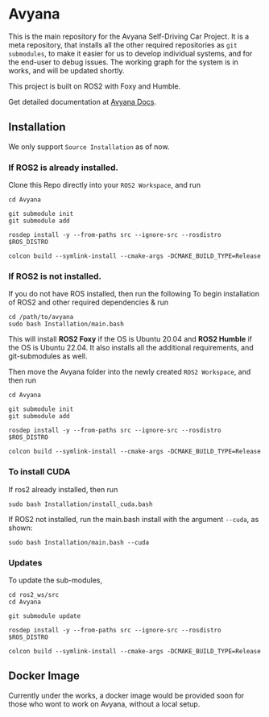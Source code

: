 # Avyana

This is the main repository for the Avyana Self-Driving Car Project. It is a meta repository, that installs all the other required repositories as `git submodules`, to make it easier for us to develop individual systems, and for the end-user to debug issues. The working graph for the system is in works, and will be updated shortly. 

This project is built on ROS2 with Foxy and Humble.

Get detailed documentation at [Avyana Docs](https://docs.avyana.tech/).

## Installation

We only support `Source Installation` as of now. 

### If ROS2 is already installed.

Clone this Repo directly into your `ROS2 Workspace`, and run

```
cd Avyana 

git submodule init
git submodule add

rosdep install -y --from-paths src --ignore-src --rosdistro $ROS_DISTRO

colcon build --symlink-install --cmake-args -DCMAKE_BUILD_TYPE=Release
```
### If ROS2 is not installed.

If you do not have ROS installed, then run the following
To begin installation of ROS2 and other required dependencies & run

``` 
cd /path/to/avyana
sudo bash Installation/main.bash
```

This will install **ROS2 Foxy** if the OS is Ubuntu 20.04 and **ROS2 Humble** if the OS is Ubuntu 22.04. It also installs all the additional requirements, and git-submodules as well. 

Then move the Avyana folder into the newly created `ROS2 Workspace`, and then run 

```
cd Avyana 

git submodule init
git submodule add

rosdep install -y --from-paths src --ignore-src --rosdistro $ROS_DISTRO

colcon build --symlink-install --cmake-args -DCMAKE_BUILD_TYPE=Release
```

### To install CUDA 

If ros2 already installed, then run
```
sudo bash Installation/install_cuda.bash
```

If ROS2 not installed, run the main.bash install with the argument `--cuda`, as shown:

```
sudo bash Installation/main.bash --cuda
```



### Updates

To update the sub-modules,

```
cd ros2_ws/src
cd Avyana

git submodule update

rosdep install -y --from-paths src --ignore-src --rosdistro $ROS_DISTRO

colcon build --symlink-install --cmake-args -DCMAKE_BUILD_TYPE=Release
```

## Docker Image

Currently under the works, a docker image would be provided soon for those who wont to work on Avyana, without a local setup.

